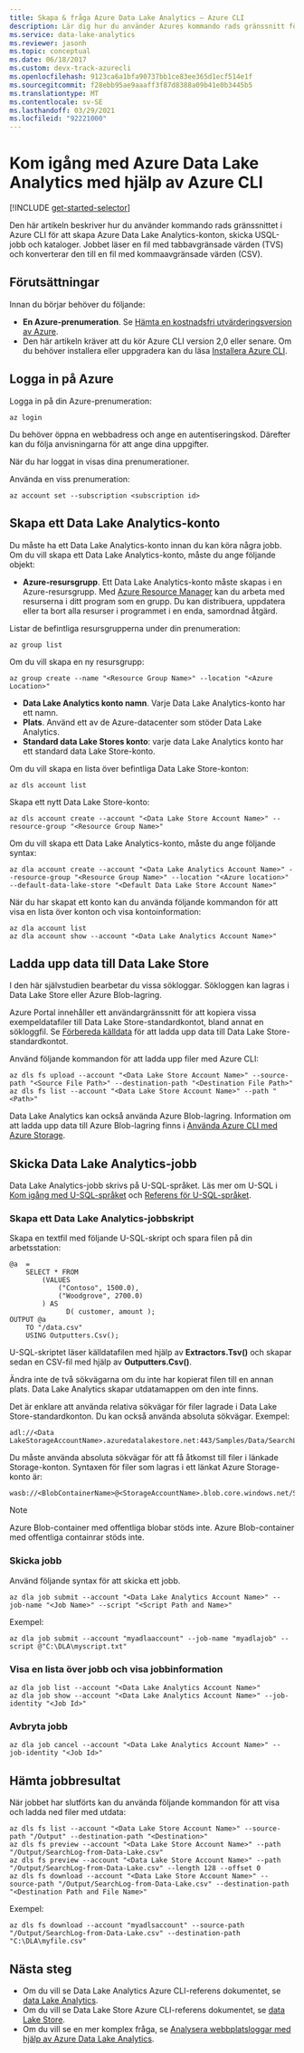 ```yaml
---
title: Skapa & fråga Azure Data Lake Analytics – Azure CLI
description: Lär dig hur du använder Azures kommando rads gränssnitt för att skapa ett Azure Data Lake Analytics-konto och skicka ett U-SQL-jobb.
ms.service: data-lake-analytics
ms.reviewer: jasonh
ms.topic: conceptual
ms.date: 06/18/2017
ms.custom: devx-track-azurecli
ms.openlocfilehash: 9123ca6a1bfa90737bb1ce83ee365d1ecf514e1f
ms.sourcegitcommit: f28ebb95ae9aaaff3f87d8388a09b41e0b3445b5
ms.translationtype: MT
ms.contentlocale: sv-SE
ms.lasthandoff: 03/29/2021
ms.locfileid: "92221000"
---
```

# <a name="get-started-with-azure-data-lake-analytics-using-azure-cli"></a>Kom igång med Azure Data Lake Analytics med hjälp av Azure CLI

[!INCLUDE [get-started-selector](../../includes/data-lake-analytics-selector-get-started.md)]

Den här artikeln beskriver hur du använder kommando rads gränssnittet i Azure CLI för att skapa Azure Data Lake Analytics-konton, skicka USQL-jobb och kataloger. Jobbet läser en fil med tabbavgränsade värden (TVS) och konverterar den till en fil med kommaavgränsade värden (CSV).

## <a name="prerequisites"></a>Förutsättningar

Innan du börjar behöver du följande:

* **En Azure-prenumeration**. Se [Hämta en kostnadsfri utvärderingsversion av Azure](https://azure.microsoft.com/pricing/free-trial/).
* Den här artikeln kräver att du kör Azure CLI version 2,0 eller senare. Om du behöver installera eller uppgradera kan du läsa [Installera Azure CLI]( /cli/azure/install-azure-cli).

## <a name="sign-in-to-azure"></a>Logga in på Azure

Logga in på din Azure-prenumeration:

```azurecli
az login
```

Du behöver öppna en webbadress och ange en autentiseringskod.  Därefter kan du följa anvisningarna för att ange dina uppgifter.

När du har loggat in visas dina prenumerationer.

Använda en viss prenumeration:

```azurecli
az account set --subscription <subscription id>
```

## <a name="create-data-lake-analytics-account"></a>Skapa ett Data Lake Analytics-konto

Du måste ha ett Data Lake Analytics-konto innan du kan köra några jobb. Om du vill skapa ett Data Lake Analytics-konto, måste du ange följande objekt:

* **Azure-resursgrupp**. Ett Data Lake Analytics-konto måste skapas i en Azure-resursgrupp. Med [Azure Resource Manager](../azure-resource-manager/management/overview.md) kan du arbeta med resurserna i ditt program som en grupp. Du kan distribuera, uppdatera eller ta bort alla resurser i programmet i en enda, samordnad åtgärd.  

Listar de befintliga resursgrupperna under din prenumeration:

```azurecli
az group list
```

Om du vill skapa en ny resursgrupp:

```azurecli
az group create --name "<Resource Group Name>" --location "<Azure Location>"
```

* **Data Lake Analytics konto namn**. Varje Data Lake Analytics-konto har ett namn.
* **Plats**. Använd ett av de Azure-datacenter som stöder Data Lake Analytics.
* **Standard data Lake Stores konto**: varje data Lake Analytics konto har ett standard data Lake Store-konto.

Om du vill skapa en lista över befintliga Data Lake Store-konton:

```azurecli
az dls account list
```

Skapa ett nytt Data Lake Store-konto:

```azurecli
az dls account create --account "<Data Lake Store Account Name>" --resource-group "<Resource Group Name>"
```

Om du vill skapa ett Data Lake Analytics-konto, måste du ange följande syntax:

```azurecli
az dla account create --account "<Data Lake Analytics Account Name>" --resource-group "<Resource Group Name>" --location "<Azure location>" --default-data-lake-store "<Default Data Lake Store Account Name>"
```

När du har skapat ett konto kan du använda följande kommandon för att visa en lista över konton och visa kontoinformation:

```azurecli
az dla account list
az dla account show --account "<Data Lake Analytics Account Name>"
```

## <a name="upload-data-to-data-lake-store"></a>Ladda upp data till Data Lake Store

I den här självstudien bearbetar du vissa sökloggar.  Sökloggen kan lagras i Data Lake Store eller Azure Blob-lagring.

Azure Portal innehåller ett användargränssnitt för att kopiera vissa exempeldatafiler till Data Lake Store-standardkontot, bland annat en sökloggfil. Se [Förbereda källdata](data-lake-analytics-get-started-portal.md) för att ladda upp data till Data Lake Store-standardkontot.

Använd följande kommandon för att ladda upp filer med Azure CLI:

```azurecli
az dls fs upload --account "<Data Lake Store Account Name>" --source-path "<Source File Path>" --destination-path "<Destination File Path>"
az dls fs list --account "<Data Lake Store Account Name>" --path "<Path>"
```

Data Lake Analytics kan också använda Azure Blob-lagring.  Information om att ladda upp data till Azure Blob-lagring finns i [Använda Azure CLI med Azure Storage](../storage/blobs/storage-quickstart-blobs-cli.md).

## <a name="submit-data-lake-analytics-jobs"></a>Skicka Data Lake Analytics-jobb

Data Lake Analytics-jobb skrivs på U-SQL-språket. Läs mer om U-SQL i [Kom igång med U-SQL-språket](data-lake-analytics-u-sql-get-started.md) och [Referens för U-SQL-språket](/u-sql/).

### <a name="to-create-a-data-lake-analytics-job-script"></a>Skapa ett Data Lake Analytics-jobbskript

Skapa en textfil med följande U-SQL-skript och spara filen på din arbetsstation:

```usql
@a  =
    SELECT * FROM
        (VALUES
            ("Contoso", 1500.0),
            ("Woodgrove", 2700.0)
        ) AS
              D( customer, amount );
OUTPUT @a
    TO "/data.csv"
    USING Outputters.Csv();
```

U-SQL-skriptet läser källdatafilen med hjälp av **Extractors.Tsv()** och skapar sedan en CSV-fil med hjälp av **Outputters.Csv()**.

Ändra inte de två sökvägarna om du inte har kopierat filen till en annan plats.  Data Lake Analytics skapar utdatamappen om den inte finns.

Det är enklare att använda relativa sökvägar för filer lagrade i Data Lake Store-standardkonton. Du kan också använda absoluta sökvägar.  Exempel:

```usql
adl://<Data LakeStorageAccountName>.azuredatalakestore.net:443/Samples/Data/SearchLog.tsv
```

Du måste använda absoluta sökvägar för att få åtkomst till filer i länkade Storage-konton.  Syntaxen för filer som lagras i ett länkat Azure Storage-konto är:

```usql
wasb://<BlobContainerName>@<StorageAccountName>.blob.core.windows.net/Samples/Data/SearchLog.tsv
```

> [!NOTE]
> Azure Blob-container med offentliga blobar stöds inte.
> Azure Blob-container med offentliga containrar stöds inte.
>

### <a name="to-submit-jobs"></a>Skicka jobb

Använd följande syntax för att skicka ett jobb.

```azurecli
az dla job submit --account "<Data Lake Analytics Account Name>" --job-name "<Job Name>" --script "<Script Path and Name>"
```

Exempel:

```azurecli
az dla job submit --account "myadlaaccount" --job-name "myadlajob" --script @"C:\DLA\myscript.txt"
```

### <a name="to-list-jobs-and-show-job-details"></a>Visa en lista över jobb och visa jobbinformation

```azurecli
az dla job list --account "<Data Lake Analytics Account Name>"
az dla job show --account "<Data Lake Analytics Account Name>" --job-identity "<Job Id>"
```

### <a name="to-cancel-jobs"></a>Avbryta jobb

```azurecli
az dla job cancel --account "<Data Lake Analytics Account Name>" --job-identity "<Job Id>"
```

## <a name="retrieve-job-results"></a>Hämta jobbresultat

När jobbet har slutförts kan du använda följande kommandon för att visa och ladda ned filer med utdata:

```azurecli
az dls fs list --account "<Data Lake Store Account Name>" --source-path "/Output" --destination-path "<Destination>"
az dls fs preview --account "<Data Lake Store Account Name>" --path "/Output/SearchLog-from-Data-Lake.csv"
az dls fs preview --account "<Data Lake Store Account Name>" --path "/Output/SearchLog-from-Data-Lake.csv" --length 128 --offset 0
az dls fs download --account "<Data Lake Store Account Name>" --source-path "/Output/SearchLog-from-Data-Lake.csv" --destination-path "<Destination Path and File Name>"
```

Exempel:

```azurecli
az dls fs download --account "myadlsaccount" --source-path "/Output/SearchLog-from-Data-Lake.csv" --destination-path "C:\DLA\myfile.csv"
```

## <a name="next-steps"></a>Nästa steg

* Om du vill se Data Lake Analytics Azure CLI-referens dokumentet, se [data Lake Analytics](/cli/azure/dla).
* Om du vill se Data Lake Store Azure CLI-referens dokumentet, se [data Lake Store](/cli/azure/dls).
* Om du vill se en mer komplex fråga, se [Analysera webbplatsloggar med hjälp av Azure Data Lake Analytics](data-lake-analytics-analyze-weblogs.md).